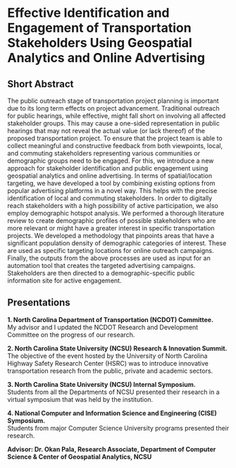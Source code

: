 #  Effective Identification and Engagement of Transportation Stakeholders Using Geospatial Analytics and Online Advertising

## Short Abstract 
The public outreach stage of transportation project planning is important due to its long term effects on project advancement. Traditional outreach for public hearings, while effective, might fall short on involving all affected stakeholder groups. This may cause a one-sided representation in public hearings that may not reveal the actual value (or lack thereof) of the proposed transportation project. To ensure that the project team is able to collect meaningful and constructive feedback from both viewpoints, local, and commuting stakeholders representing various communities or demographic groups need to be engaged. For this, we introduce a new approach for stakeholder identification and public engagement using geospatial analytics and online advertising. In terms of spatial/location targeting, we have developed a tool by combining existing options from popular advertising platforms in a novel way. This helps with the precise identification of local and commuting stakeholders. In order to digitally reach stakeholders with a high possibility of active participation, we also employ demographic hotspot analysis. We performed a thorough literature review to create demographic profiles of possible stakeholders who are more relevant or might have a greater interest in specific transportation projects. We developed a methodology that pinpoints areas that have a significant population density of demographic categories of interest. These are used as specific targeting locations for online outreach campaigns. Finally, the outputs from the above processes are used as input for an automation tool that creates the targeted advertising campaigns. Stakeholders are then directed to a demographic-specific public information site for active engagement.

## Presentations
**1. North Carolina Department of Transportation (NCDOT) Committee.**      
My advisor and I updated the NCDOT Research and Development Committee on the progress of our
research.

**2. North Carolina State University (NCSU) Research & Innovation Summit.**  
The objective of the event hosted by the University of North Carolina Highway Safety Research Center
(HSRC) was to introduce innovative transportation research from the public, private and academic sectors.

**3. North Carolina State University (NCSU) Internal Symposium.**  
Students from all the Departments of NCSU presented their research in a virtual symposium that was held
by the institution.

**4. National Computer and Information Science and Engineering (CISE) Symposium.**  
Students from major Computer Science University programs presented their research.


**Advisor: Dr. Okan Pala, Research Associate, Department of Computer Science & Center of Geospatial Analytics, NCSU**


